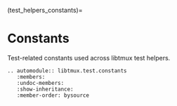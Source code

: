 (test_helpers_constants)=

# Constants

Test-related constants used across libtmux test helpers.

```{eval-rst}
.. automodule:: libtmux.test.constants
   :members:
   :undoc-members:
   :show-inheritance:
   :member-order: bysource
``` 

